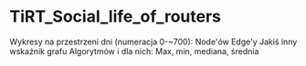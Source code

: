 # TiRT_Social_life_of_routers

Wykresy na przestrzeni dni (numeracja 0-~700):
Node'ów
Edge'y
Jakiś inny wskaźnik grafu
Algorytmów i dla nich:
Max, min, mediana, średnia
